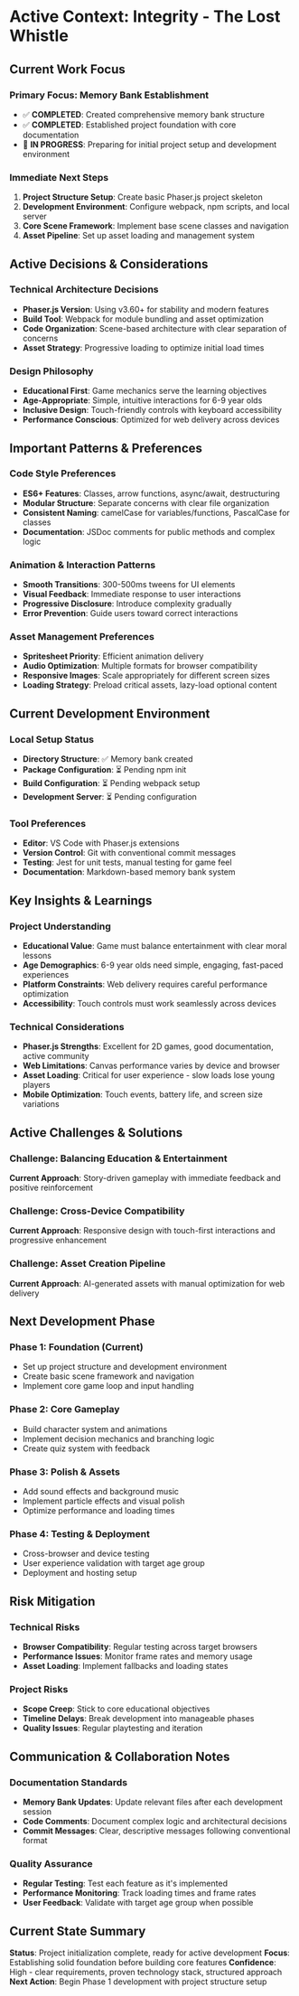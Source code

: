 # Active Context: Integrity - The Lost Whistle

## Current Work Focus

### Primary Focus: Memory Bank Establishment

- ✅ **COMPLETED**: Created comprehensive memory bank structure
- ✅ **COMPLETED**: Established project foundation with core documentation
- 🔄 **IN PROGRESS**: Preparing for initial project setup and development environment

### Immediate Next Steps

1. **Project Structure Setup**: Create basic Phaser.js project skeleton
2. **Development Environment**: Configure webpack, npm scripts, and local server
3. **Core Scene Framework**: Implement base scene classes and navigation
4. **Asset Pipeline**: Set up asset loading and management system

## Active Decisions & Considerations

### Technical Architecture Decisions

- **Phaser.js Version**: Using v3.60+ for stability and modern features
- **Build Tool**: Webpack for module bundling and asset optimization
- **Code Organization**: Scene-based architecture with clear separation of concerns
- **Asset Strategy**: Progressive loading to optimize initial load times

### Design Philosophy

- **Educational First**: Game mechanics serve the learning objectives
- **Age-Appropriate**: Simple, intuitive interactions for 6-9 year olds
- **Inclusive Design**: Touch-friendly controls with keyboard accessibility
- **Performance Conscious**: Optimized for web delivery across devices

## Important Patterns & Preferences

### Code Style Preferences

- **ES6+ Features**: Classes, arrow functions, async/await, destructuring
- **Modular Structure**: Separate concerns with clear file organization
- **Consistent Naming**: camelCase for variables/functions, PascalCase for classes
- **Documentation**: JSDoc comments for public methods and complex logic

### Animation & Interaction Patterns

- **Smooth Transitions**: 300-500ms tweens for UI elements
- **Visual Feedback**: Immediate response to user interactions
- **Progressive Disclosure**: Introduce complexity gradually
- **Error Prevention**: Guide users toward correct interactions

### Asset Management Preferences

- **Spritesheet Priority**: Efficient animation delivery
- **Audio Optimization**: Multiple formats for browser compatibility
- **Responsive Images**: Scale appropriately for different screen sizes
- **Loading Strategy**: Preload critical assets, lazy-load optional content

## Current Development Environment

### Local Setup Status

- **Directory Structure**: ✅ Memory bank created
- **Package Configuration**: ⏳ Pending npm init
- **Build Configuration**: ⏳ Pending webpack setup
- **Development Server**: ⏳ Pending configuration

### Tool Preferences

- **Editor**: VS Code with Phaser.js extensions
- **Version Control**: Git with conventional commit messages
- **Testing**: Jest for unit tests, manual testing for game feel
- **Documentation**: Markdown-based memory bank system

## Key Insights & Learnings

### Project Understanding

- **Educational Value**: Game must balance entertainment with clear moral lessons
- **Age Demographics**: 6-9 year olds need simple, engaging, fast-paced experiences
- **Platform Constraints**: Web delivery requires careful performance optimization
- **Accessibility**: Touch controls must work seamlessly across devices

### Technical Considerations

- **Phaser.js Strengths**: Excellent for 2D games, good documentation, active community
- **Web Limitations**: Canvas performance varies by device and browser
- **Asset Loading**: Critical for user experience - slow loads lose young players
- **Mobile Optimization**: Touch events, battery life, and screen size variations

## Active Challenges & Solutions

### Challenge: Balancing Education & Entertainment

**Current Approach**: Story-driven gameplay with immediate feedback and positive reinforcement

### Challenge: Cross-Device Compatibility

**Current Approach**: Responsive design with touch-first interactions and progressive enhancement

### Challenge: Asset Creation Pipeline

**Current Approach**: AI-generated assets with manual optimization for web delivery

## Next Development Phase

### Phase 1: Foundation (Current)

- Set up project structure and development environment
- Create basic scene framework and navigation
- Implement core game loop and input handling

### Phase 2: Core Gameplay

- Build character system and animations
- Implement decision mechanics and branching logic
- Create quiz system with feedback

### Phase 3: Polish & Assets

- Add sound effects and background music
- Implement particle effects and visual polish
- Optimize performance and loading times

### Phase 4: Testing & Deployment

- Cross-browser and device testing
- User experience validation with target age group
- Deployment and hosting setup

## Risk Mitigation

### Technical Risks

- **Browser Compatibility**: Regular testing across target browsers
- **Performance Issues**: Monitor frame rates and memory usage
- **Asset Loading**: Implement fallbacks and loading states

### Project Risks

- **Scope Creep**: Stick to core educational objectives
- **Timeline Delays**: Break development into manageable phases
- **Quality Issues**: Regular playtesting and iteration

## Communication & Collaboration Notes

### Documentation Standards

- **Memory Bank Updates**: Update relevant files after each development session
- **Code Comments**: Document complex logic and architectural decisions
- **Commit Messages**: Clear, descriptive messages following conventional format

### Quality Assurance

- **Regular Testing**: Test each feature as it's implemented
- **Performance Monitoring**: Track loading times and frame rates
- **User Feedback**: Validate with target age group when possible

## Current State Summary

**Status**: Project initialization complete, ready for active development
**Focus**: Establishing solid foundation before building core features
**Confidence**: High - clear requirements, proven technology stack, structured approach
**Next Action**: Begin Phase 1 development with project structure setup

